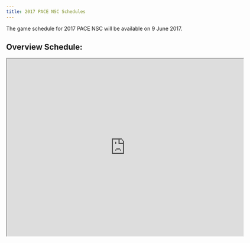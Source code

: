 ```yaml
---
title: 2017 PACE NSC Schedules
---
```


The game schedule for 2017 PACE NSC will be available on 9 June 2017.

## Overview Schedule:

<iframe src="https://drive.google.com/file/d/0BzeiFzPBJqdySmY3XzJEQ3c5OHM/preview" width="640" height="480"></iframe>


